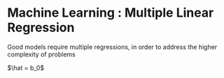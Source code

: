 # Machine Learning : Multiple Linear Regression

Good models require multiple regressions, in order to address the higher complexity of problems 

$\hat = b_0$
